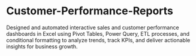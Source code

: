 # Customer-Performance-Reports
Designed and automated interactive sales and customer performance dashboards in Excel using Pivot Tables, Power Query, ETL processes, and conditional formatting to analyze trends, track KPIs, and deliver actionable insights for business growth.
